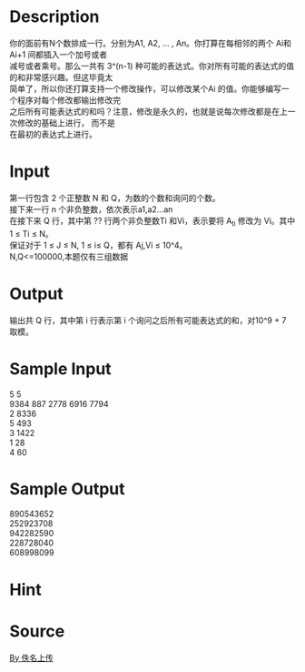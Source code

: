 
# Description

<div class="content"><div>
<div>
<div>你的面前有N个数排成一行。分别为A1, A2, … , An。你打算在每相邻的两个 Ai和 Ai+1 间都插入一个加号或者</div>
<div>减号或者乘号。那么一共有 3^(n-1) 种可能的表达式。你对所有可能的表达式的值的和非常感兴趣。但这毕竟太</div>
<div>简单了，所以你还打算支持一个修改操作，可以修改某个Ai 的值。你能够编写一个程序对每个修改都输出修改完</div>
<div>之后所有可能表达式的和吗？注意，修改是永久的，也就是说每次修改都是在上一次修改的基础上进行， 而不是</div>
<div>在最初的表达式上进行。</div>
</div>
</div>
<p></p></div>

# Input

<div class="content"><div>第一行包含 2 个正整数 N 和 Q，为数的个数和询问的个数。</div>
<div>接下来一行 n 个非负整数，依次表示a1,a2...an</div>
<div>在接下来 Q 行，其中第 ?? 行两个非负整数Ti 和Vi，表示要将 A<sub>ti</sub> 修改为 Vi。其中 1 ≤ Ti ≤ N。</div>
<div>保证对于 1 ≤ J ≤ N, 1 ≤ i≤ Q，都有 Aj,Vi ≤ 10^4。</div>
<div>N,Q&lt;=100000,本题仅有三组数据</div>
<p></p></div>

# Output

<div class="content"><div>输出共 Q 行，其中第 i 行表示第 i 个询问之后所有可能表达式的和，对10^9 + 7 取模。</div>
<p></p></div>

# Sample Input

<div class="content"><span class="sampledata">5 5<br/>
9384 887 2778 6916 7794<br/>
2 8336<br/>
5 493<br/>
3 1422<br/>
1 28<br/>
4 60<br/>
</span></div>

# Sample Output

<div class="content"><span class="sampledata">890543652<br/>
252923708<br/>
942282590<br/>
228728040<br/>
608998099</span></div>

# Hint

<div class="content"><p></p></div>

# Source

<div class="content"><p><a href="problemset.php?search=By 佚名上传">By 佚名上传</a></p></div>

